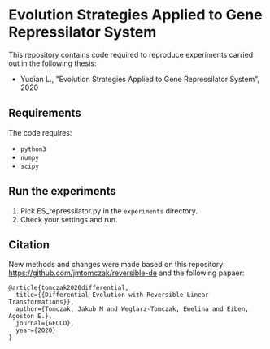 # Evolution Strategies Applied to Gene Repressilator System
This repository contains code required to reproduce experiments carried out in the following thesis:
* Yuqian L., "Evolution Strategies Applied to Gene Repressilator System", 2020

## Requirements
The code requires:
* `python3`
* `numpy`
* `scipy`

## Run the experiments
1. Pick ES_repressilator.py in the `experiments` directory.
2. Check your settings and run.

## Citation
New methods and changes were made based on this repository: https://github.com/jmtomczak/reversible-de and the following papaer:

```
@article{tomczak2020differential,
  title={{Differential Evolution with Reversible Linear Transformations}},
  author={Tomczak, Jakub M and Weglarz-Tomczak, Ewelina and Eiben, Agoston E.},
  journal={GECCO},
  year={2020}
}
```

